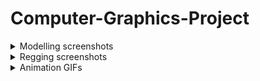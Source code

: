 # Computer-Graphics-Project

<details>
  <summary>Modelling screenshots</summary>
<p>

![](Images/Modelling%20screenshots/1.png) 
![](Images/Modelling%20screenshots/2.png) 
![](Images/Modelling%20screenshots/3.png) 
![](Images/Modelling%20screenshots/4.png) 
![](Images/Modelling%20screenshots/5.png) 
![](Images/Modelling%20screenshots/6.png) 
![](Images/Modelling%20screenshots/7.png) 
![](Images/Modelling%20screenshots/8.png) 
![](Images/Modelling%20screenshots/9.png) 
  
</p>
</details>



<details>
  <summary>Regging screenshots</summary>
  <p>
    
![](Images/Rigging%20screenshots/1.PNG) 
![](Images/Rigging%20screenshots/2.PNG) 
![](Images/Rigging%20screenshots/3.PNG) 
![](Images/Rigging%20screenshots/4.PNG) 
![](Images/Rigging%20screenshots/5.PNG) 
  
 </p>
</details>


<details>
  <summary>Animation GIFs</summary>
<p> 
  
  |           Description               |                     GIF                   | 
  | :---------------------------------: | :---------------------------------------: |  
  |  Idle State Animation               | ![](Images/Animation%20gifs/idle.gif)     |
  | Running State Animation             | ![](Images/Animation%20gifs/running.gif)  |
  | Grouping Model Different Animations | ![](Images/Animation%20gifs/grouping.gif) |

 </p>
</details>
  

